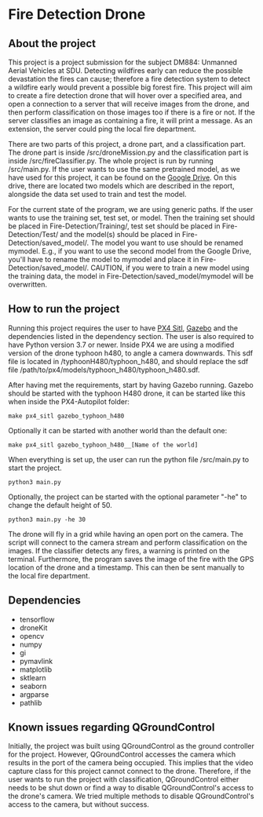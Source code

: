 # Fire Detection Drone
## About the project
This project is a project submission for the subject DM884: Unmanned Aerial Vehicles at SDU. Detecting wildfires early can reduce the possible devastation the fires can cause; therefore a fire detection system to detect a wildfire early would prevent a possible big forest fire. This project will aim to create a fire detection drone that will hover over a specified area, and open a connection to a server that will receive images from the drone, and then perform classification on those images too if there is a fire or not. If the server classifies an image as containing a fire, it will print a message. As an extension, the server could ping the local fire department.

There are two parts of this project, a drone part, and a classification part. The drone part is inside /src/droneMission.py and the classification part is inside /src/fireClassifier.py. The whole project is run by running /src/main.py. If the user wants to use the same pretrained model, as we have used for this project, it can be found on the [Google Drive](https://drive.google.com/drive/folders/1J3c1pT7mPxDns2ZT2wI2S1Z9SwDwLB9K). On this drive, there are located two models which are described in the report, alongside the data set used to train and test the model. 

For the current state of the program, we are using generic paths. If the user wants to use the training set, test set, or model. Then the training set should be placed in Fire-Detection/Training/, test set should be placed in Fire-Detection/Test/ and the model(s) should be placed in Fire-Detection/saved_model/. The model you want to use should be renamed mymodel. E.g., if you want to use the second model from the Google Drive, you'll have to rename the model to mymodel and place it in Fire-Detection/saved_model/. CAUTION, if you were to train a new model using the training data, the model in Fire-Detection/saved_model/mymodel will be overwritten. 

## How to run the project
Running this project requires the user to have [PX4 Sitl](https://github.com/mavlink/qgroundcontrol/releases/download/v4.0.11/QGroundControl.AppImage), [Gazebo](http://gazebosim.org/) and the dependencies listed in the dependency section. The user is also required to have Python version 3.7 or newer. Inside PX4 we are using a modified version of the drone typhoon h480, to angle a camera downwards. 
This sdf file is located in /typhoonH480/typhoon\_h480, and should replace the sdf file /path/to/px4/models/typhoon\_h480/typhoon\_h480.sdf. 

After having met the requirements, start by having Gazebo running. Gazebo should be started with the typhoon H480 drone, it can be started like this when inside the PX4-Autopilot folder:
```
make px4_sitl gazebo_typhoon_h480
``` 
Optionally it can be started with another world than the default one:
```
make px4_sitl gazebo_typhoon_h480__[Name of the world]
``` 
When everything is set up, the user can run the python file /src/main.py to start the project. 
```
python3 main.py
```
Optionally, the project can be started with the optional parameter "-he" to change the default height of 50.
```
python3 main.py -he 30
```
The drone will fly in a grid while having an open port on the camera. The script will connect to the camera stream and perform classification on the images. If the classifier detects any fires, a warning is printed on the terminal. Furthermore, the program saves the image of the fire with the GPS location of the drone and a timestamp. This can then be sent manually to the local fire department. 
## Dependencies
- tensorflow
- droneKit
- opencv
- numpy
- gi
- pymavlink
- matplotlib
- sktlearn
- seaborn
- argparse
- pathlib

## Known issues regarding QGroundControl
Initially, the project was built using QGroundControl as the ground controller for the project. However, QGroundControl accesses the camera which results in the port of the camera being occupied. This implies that the video capture class for this project cannot connect to the drone. Therefore, if the user wants to run the project with classification, QGroundControl either needs to be shut down or find a way to disable QGroundControl's access to the drone's camera. We tried multiple methods to disable QGroundControl's access to the camera, but without success. 
